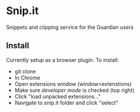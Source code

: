 # Snip.it

Snippets and clipping service for the Guardian users

## Install
Currently setup as a browser plugin. To install:
- git clone
- In Chrome
- Open extensions window (window>extenstions)
- Make sure *developer mode* is checked (top right)
- Click "load unpacked extensions..."
- Navigate to snip.it folder and click "select"